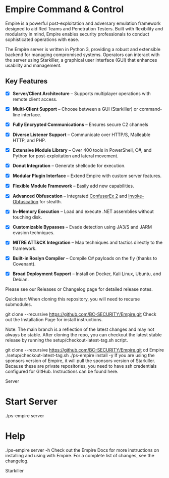 # Empire Command & Control
Empire is a powerful post-exploitation and adversary emulation framework designed to aid Red Teams and Penetration Testers.
Built with flexibility and modularity in mind, Empire enables security professionals to conduct sophisticated operations with ease.

The Empire server is written in Python 3, providing a robust and extensible backend for managing compromised systems.
Operators can interact with the server using Starkiller, a graphical user interface (GUI) that enhances usability and management.

## Key Features
- [x] **Server/Client Architecture** – Supports multiplayer operations with remote client access.
- [x] **Multi-Client Support** – Choose between a GUI (Starkiller) or command-line interface.
- [x] **Fully Encrypted Communications** – Ensures secure C2 channels
- [x] **Diverse Listener Support** – Communicate over HTTP/S, Malleable HTTP, and PHP.
- [x] **Extensive Module Library** – Over 400 tools in PowerShell, C#, and Python for post-exploitation and lateral movement.
- [x] **Donut Integration** – Generate shellcode for execution.
- [x] **Modular Plugin Interface** – Extend Empire with custom server features.
- [x] **Flexible Module Framework** – Easily add new capabilities.
- [x] **Advanced Obfuscation** – Integrated [ConfuserEx 2](https://github.com/mkaring/ConfuserEx) and [Invoke-Obfuscation](https://github.com/danielbohannon/Invoke-Obfuscation) for stealth.
- [x] **In-Memory Execution** – Load and execute .NET assemblies without touching disk.
- [x] **Customizable Bypasses** – Evade detection using JA3/S and JARM evasion techniques.
- [x] **MITRE ATT&CK Integration** – Map techniques and tactics directly to the framework.
- [x] **Built-in Roslyn Compiler** – Compile C# payloads on the fly (thanks to Covenant).
- [x] **Broad Deployment Support** – Install on Docker, Kali Linux, Ubuntu, and Debian.


Please see our Releases or Changelog page for detailed release notes.

Quickstart
When cloning this repository, you will need to recurse submodules.

git clone --recursive https://github.com/BC-SECURITY/Empire.git
Check out the Installation Page for install instructions.

Note: The main branch is a reflection of the latest changes and may not always be stable. After cloning the repo, you can checkout the latest stable release by running the setup/checkout-latest-tag.sh script.

git clone --recursive https://github.com/BC-SECURITY/Empire.git
cd Empire
./setup/checkout-latest-tag.sh
./ps-empire install -y
If you are using the sponsors version of Empire, it will pull the sponsors version of Starkiller. Because these are private repositories, you need to have ssh credentials configured for GitHub. Instructions can be found here.

Server
# Start Server
./ps-empire server

# Help
./ps-empire server -h
Check out the Empire Docs for more instructions on installing and using with Empire. For a complete list of changes, see the changelog.

Starkiller
